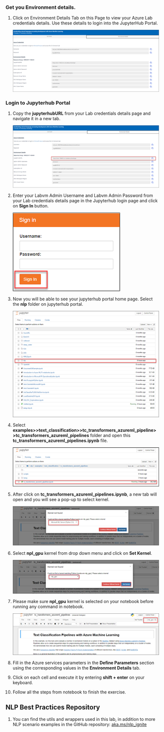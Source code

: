 ### Get you Environment details.

1. Click on Environment Details Tab on this Page to view your Azure Lab credentials details. Use these details to login into the JupyterHub Portal.

     ![](images/username.png)
      
      
### Login to Jupyterhub Portal
1. Copy the **jupyterhubURL** from your Lab credentials details page and navigate it in a new tab.

      ![](images/jupyterurl.png)
      
1. Enter your Labvm Admin Username and Labvm Admin Password from your Lab credentials details page in the Jupyterhub login page and click on **Sign In** button.

     ![](images/sign1.png)
     
1. Now you will be able to see your jupyterhub portal home page. Select the **nlp** folder on jupyterhub portal.

     ![](images/nlp.png)
     
1. Select **examples>>text_classification>>tc_transformers_azureml_pipeline>>tc_transformers_azureml_pipelines** folder and open this
**tc_transformers_azureml_pipelines.ipynb** file.

     ![](images/pipeline.png)
     
1. After click on **tc_transformers_azureml_pipelines.ipynb**, a new tab will open and you will see a pop-up to select kernel.
   
   ![](images/popup.png)
     
1. Select **npl_gpu** kernel from drop down menu and click on **Set Kernel**.

    ![](images/nplgpu.png)
     
1. Please make sure **npl_gpu** kernel is selected on your notebook before running any command in notebook.

    ![](images/nplselect.png)   
     
1.  Fill in the Azure services parameters in the **Define Parameters** section using the corresponding values in the **Environment Details** tab.
1. Click on each cell and execute it by entering **shift + enter** on your keyboard.

1. Follow all the steps from notebook to finish the exercise.

## NLP Best Practices Repository

1. You can find the utils and wrappers used in this lab, in addition to more NLP scenario examples in the GitHub repository: [aka.ms/nlp_ignite](aka.ms/nlp_ignite)
